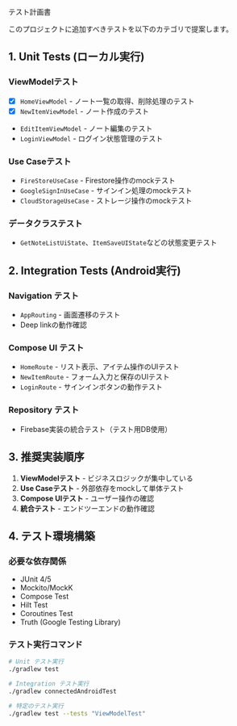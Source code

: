 テスト計画書

このプロジェクトに追加すべきテストを以下のカテゴリで提案します。

## 1. Unit Tests (ローカル実行)

### ViewModelテスト

- [x] `HomeViewModel` - ノート一覧の取得、削除処理のテスト
- [x] `NewItemViewModel` - ノート作成のテスト
- `EditItemViewModel` - ノート編集のテスト
- `LoginViewModel` - ログイン状態管理のテスト

### Use Caseテスト

- `FireStoreUseCase` - Firestore操作のmockテスト
- `GoogleSignInUseCase` - サインイン処理のmockテスト
- `CloudStorageUseCase` - ストレージ操作のmockテスト

### データクラステスト

- `GetNoteListUiState`、`ItemSaveUIState`などの状態変更テスト

## 2. Integration Tests (Android実行)

### Navigation テスト

- `AppRouting` - 画面遷移のテスト
- Deep linkの動作確認

### Compose UI テスト

- `HomeRoute` - リスト表示、アイテム操作のUIテスト
- `NewItemRoute` - フォーム入力と保存のUIテスト
- `LoginRoute` - サインインボタンの動作テスト

### Repository テスト

- Firebase実装の統合テスト（テスト用DB使用）

## 3. 推奨実装順序

1. **ViewModelテスト** - ビジネスロジックが集中している
2. **Use Caseテスト** - 外部依存をmockして単体テスト
3. **Compose UIテスト** - ユーザー操作の確認
4. **統合テスト** - エンドツーエンドの動作確認

## 4. テスト環境構築

### 必要な依存関係

- JUnit 4/5
- Mockito/MockK
- Compose Test
- Hilt Test
- Coroutines Test
- Truth (Google Testing Library)

### テスト実行コマンド

```bash
# Unit テスト実行
./gradlew test

# Integration テスト実行  
./gradlew connectedAndroidTest

# 特定のテスト実行
./gradlew test --tests "ViewModelTest"
```